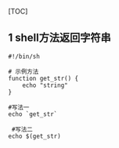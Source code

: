 [TOC]

## 1 shell方法返回字符串

```shell
#!/bin/sh

# 示例方法
function get_str() {
	echo "string"
}

#写法一
echo `get_str` 

 #写法二
echo $(get_str)
```

